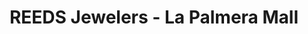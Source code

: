 ---
title: "REEDS Jewelers - La Palmera Mall"
url: /corpus-christi/reeds-jewelers-la-palmera-mall/
shop: jewelry
---